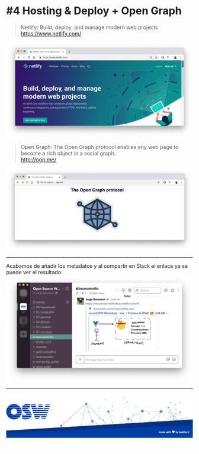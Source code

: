 # #4 Hosting & Deploy + Open Graph
> Netlify: Build, deploy, and manage modern web projects  
https://www.netlify.com/

![netlify](./assets/img/netlify.png)


> Open Graph: The Open Graph protocol enables any web page to become a rich object in a social graph.  
http://ogp.me/

![open-graph](./assets/img/og.png)

---



Acabamos de añadir los metadatos y al compartir en Slack el enlace ya se puede ver el resultado:  
![og-preview](./assets/img/og-preview.png)


---
![footer](./assets/img/footer.png)
